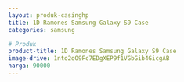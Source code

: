 ```yaml
---
layout: produk-casinghp
title: 1D Ramones Samsung Galaxy S9 Case
categories: samsung

# Produk
product-title: 1D Ramones Samsung Galaxy S9 Case
image-drive: 1nto2qO9Fc7EDgXEP9f1VGbGib4GicgAB
harga: 90000
---
```


